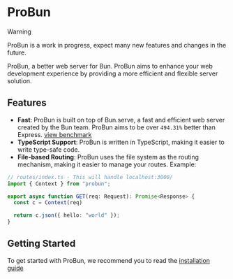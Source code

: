 # ProBun

> [!WARNING]
> ProBun is a work in progress, expect many new features and changes in the future.

ProBun, a better web server for Bun. ProBun aims to enhance your web development experience by providing a more efficient and flexible server solution.

## Features

- **Fast**: ProBun is built on top of Bun.serve, a fast and efficient web server created by the Bun team. ProBun aims to be over `494.31%` better than Express. [view benchmark](https://probun.dev/docs/benchmark.html)
- **TypeScript Support**: ProBun is written in TypeScript, making it easier to write type-safe code.
- **File-based Routing**: ProBun uses the file system as the routing mechanism, making it easier to manage your routes. Example:

```typescript
// routes/index.ts - This will handle localhost:3000/
import { Context } from "probun";

export async function GET(req: Request): Promise<Response> {
  const c = Context(req)

  return c.json({ hello: "world" });
}
```

## Getting Started

To get started with ProBun, we recommend you to read the [installation guide](https://probun.dev/docs/getting-started.html)
